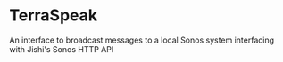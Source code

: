 # TerraSpeak
An interface to broadcast messages to a local Sonos system interfacing with Jishi's Sonos HTTP API
